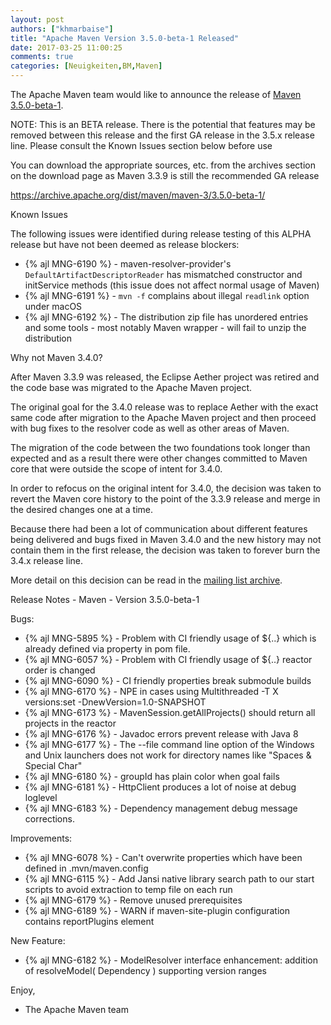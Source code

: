 ```yaml
---
layout: post
authors: ["khmarbaise"]
title: "Apache Maven Version 3.5.0-beta-1 Released"
date: 2017-03-25 11:00:25
comments: true
categories: [Neuigkeiten,BM,Maven]
---
```

The Apache Maven team would like to announce the release of [Maven 3.5.0-beta-1](https://maven.apache.org/).

NOTE: This is an BETA release. There is the potential that features may be
removed between this release and the first GA release in the 3.5.x release
line.
Please consult the Known Issues section below before use

You can download the appropriate sources, etc. from the archives section on
the download page as Maven 3.3.9 is still the recommended GA release

https://archive.apache.org/dist/maven/maven-3/3.5.0-beta-1/

Known Issues

The following issues were identified during release testing of this ALPHA
release but have not been deemed as release blockers:

* {% ajl MNG-6190 %} - maven-resolver-provider's `DefaultArtifactDescriptorReader` has mismatched constructor and initService methods (this issue does not affect normal usage of Maven)
* {% ajl MNG-6191 %} - `mvn -f` complains about illegal `readlink` option under macOS
* {% ajl MNG-6192 %} - The distribution zip file has unordered entries and some tools - most notably Maven wrapper - will fail to unzip the distribution

Why not Maven 3.4.0?

After Maven 3.3.9 was released, the Eclipse Aether project was retired and
the code base was migrated to the Apache Maven project.

The original goal for the 3.4.0 release was to replace Aether with the
exact same code after migration to the Apache Maven project and then
proceed with bug fixes to the resolver code as well as other areas of Maven.

The migration of the code between the two foundations took longer than
expected and as a result there were other changes committed to Maven core
that were outside the scope of intent for 3.4.0.

In order to refocus on the original intent for 3.4.0, the decision was
taken to revert the Maven core history to the point of the 3.3.9 release
and merge in the desired changes one at a time.

Because there had been a lot of communication about different features
being delivered and bugs fixed in Maven 3.4.0 and the new history may not
contain them in the first release, the decision was taken to forever burn
the 3.4.x release line.

More detail on this decision can be read in the [mailing list archive](
http://www.mail-archive.com/dev@maven.apache.org/msg112103.html).

Release Notes - Maven - Version 3.5.0-beta-1

Bugs:

 * {% ajl MNG-5895 %} - Problem with CI friendly usage of ${..} which is already defined via property in pom file.
 * {% ajl MNG-6057 %} - Problem with CI friendly usage of ${..} reactor order is changed
 * {% ajl MNG-6090 %} - CI friendly properties break submodule builds
 * {% ajl MNG-6170 %} - NPE in cases using Multithreaded -T X versions:set -DnewVersion=1.0-SNAPSHOT
 * {% ajl MNG-6173 %} - MavenSession.getAllProjects() should return all projects in the reactor
 * {% ajl MNG-6176 %} - Javadoc errors prevent release with Java 8
 * {% ajl MNG-6177 %} - The --file command line option of the Windows and Unix launchers does not work for directory names like "Spaces & Special Char"
 * {% ajl MNG-6180 %} - groupId has plain color when goal fails
 * {% ajl MNG-6181 %} - HttpClient produces a lot of noise at debug loglevel
 * {% ajl MNG-6183 %} - Dependency management debug message corrections.

Improvements:

 * {% ajl MNG-6078 %} - Can't overwrite properties which have been defined in .mvn/maven.config
 * {% ajl MNG-6115 %} - Add Jansi native library search path to our start scripts to avoid extraction to temp file on each run
 * {% ajl MNG-6179 %} - Remove unused prerequisites
 * {% ajl MNG-6189 %} - WARN if maven-site-plugin configuration contains reportPlugins element

New Feature:

 * {% ajl MNG-6182 %} - ModelResolver interface enhancement: addition of
resolveModel( Dependency ) supporting version ranges


Enjoy,

- The Apache Maven team

